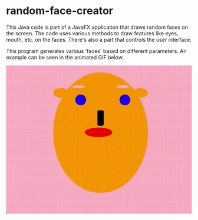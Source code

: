 # random-face-creator

This Java code is part of a JavaFX application that draws random faces on the screen. 
The code uses various methods to draw features like eyes, mouth, etc. on the faces. 
There's also a part that controls the user interface.

This program generates various 'faces' based on different parameters. 
An example can be seen in the animated GIF below.

![](https://github.com/Rasmussw/random-face-creator/blob/master/random.face.video.gif)
